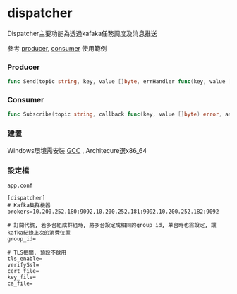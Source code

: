 # dispatcher

Dispatcher主要功能為透過kafaka任務調度及消息推送

參考 [producer](./examples/producer), [consumer](./examples/consumer) 使用範例

### Producer

```go
func Send(topic string, key, value []byte, errHandler func(key, value []byte, err error))
```

### Consumer

```go
func Subscribe(topic string, callback func(key, value []byte) error, asyncNum int)
```

### 建置

Windows環境需安裝 [GCC](./build/mingw-w64-install.exe) , Architecure選x86_64

### 設定檔

`app.conf`

```
[dispatcher]
# Kafka集群機器
brokers=10.200.252.180:9092,10.200.252.181:9092,10.200.252.182:9092

# 訂閱代號, 若多台組成群組時, 將多台設定成相同的group_id, 單台時也需設定, 讓kafka紀錄上次的消費位置
group_id=

# TLS相關, 預設不啟用
tls_enable=
verifySsl=
cert_file=
key_file=
ca_file=
```